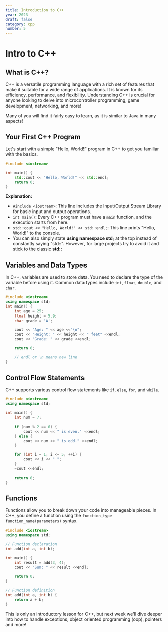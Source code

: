 ```yaml
---
title: Introduction to C++
year: 2023
draft: false
category: cpp
number: 5
---
```



# Intro to C++

## What is C++?

C++ is a versatile programming language with a rich set of features that make it suitable for a wide range of applications. It is known for its efficiency, performance, and flexibility. Understanding C++ is crucial for anyone looking to delve into microcontroller programming, game development, networking, and more! 

Many of you will find it fairly easy to learn, as it is similar to Java in many aspects!

## Your First C++ Program

Let's start with a simple "Hello, World!" program in C++ to get you familiar with the basics.

```cpp
#include <iostream>

int main() {
    std::cout << "Hello, World!" << std::endl;
    return 0;
}
```
**Explanation:**
- `#include <iostream>`: This line includes the Input/Output Stream Library for basic input and output operations.
- `int main()`: Every C++ program must have a `main` function, and the execution starts from here.
- `std::cout << "Hello, World!" << std::endl;`: This line prints "Hello, World!" to the console.
- You can also simply state **using namespace std;** at the top instead of constantly saying "std::". However, for large projects try to avoid it and stick to the classic **std::** 

## Variables and Data Types

In C++, variables are used to store data. You need to declare the type of the variable before using it. Common data types include `int`, `float`, `double`, and `char`.

```cpp
#include <iostream>
using namespace std; 
int main() {
    int age = 25;
    float height = 5.9;
    char grade = 'A';

    cout << "Age: " << age <<"\n";
    cout << "Height: " << height << " feet" <<endl;
    cout << "Grade: " << grade <<endl;

    return 0;

    // endl or \n means new line
}
```

## Control Flow Statements

C++ supports various control flow statements like `if`, `else`, `for`, and `while`. 

```cpp
#include <iostream>
using namespace std; 

int main() {
    int num = 7;

    if (num % 2 == 0) {
        cout << num << " is even." <<endl;
    } else {
        cout << num << " is odd." <<endl;
    }

    for (int i = 1; i <= 5; ++i) {
        cout << i << " ";
    }
    =cout <<endl;

    return 0;
}
```

## Functions

Functions allow you to break down your code into manageable pieces. In C++, you define a function using the `function_type function_name(parameters)` syntax.

```cpp
#include <iostream>
using namespace std; 

// Function declaration
int add(int a, int b);

int main() {
    int result = add(3, 4);
    cout << "Sum: " << result <<endl;

    return 0;
}

// Function definition
int add(int a, int b) {
    return a + b;
}
```

This is only an introductory lesson for C++, but next week we'll dive deeper into how to handle exceptions, object oriented programming (oop), pointers and more! 

